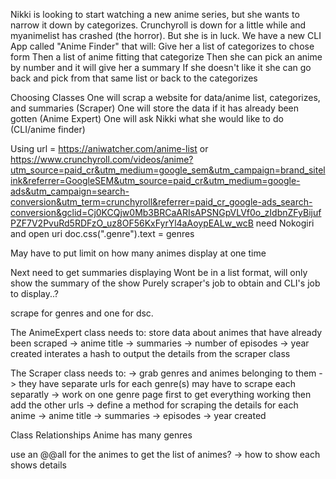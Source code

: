 Nikki is looking to start watching a new anime series, but she wants to narrow it down by categorizes.
Crunchyroll is down for a little while and myanimelist has crashed (the horror). But she is in luck.
We have a new CLI App called "Anime Finder" that will:
  Give her a list of categorizes to chose form 
  Then a list of anime fitting that categorize 
  Then she can pick an anime by number and it will give her a summary
  If she doesn't like it she can go back and pick from that same list or back to the categorizes
  
Choosing Classes
  One will scrap a website for data/anime list, categorizes, and summaries (Scraper)
  One will store the data if it has already been gotten (Anime Expert)
  One will ask Nikki what she would like to do (CLI/anime finder)
  
Using url = https://aniwatcher.com/anime-list or https://www.crunchyroll.com/videos/anime?utm_source=paid_cr&utm_medium=google_sem&utm_campaign=brand_sitelink&referrer=GoogleSEM&utm_source=paid_cr&utm_medium=google-ads&utm_campaign=search-conversion&utm_term=crunchyroll&referrer=paid_cr_google-ads_search-conversion&gclid=Cj0KCQjw0Mb3BRCaARIsAPSNGpVLVf0o_zIdbnZFyBijufPZF7V2PvuRd5RDFzO_uz8OF56KxFyrYl4aAoypEALw_wcB
  need Nokogiri and open uri 
doc.css(".genre").text = genres

May have to put limit on how many animes display at one time

Next need to get summaries displaying
  Wont be in a list format, will only show the summary of the show
  Purely scraper's job to obtain and CLI's job to display..?
  
scrape for genres and one for dsc.

The AnimeExpert class needs to:
  store data about animes that have already been scraped
    -> anime title
    -> summaries
    -> number of episodes
    -> year created 
  interates a hash to output the details from the scraper class 
    
The Scraper class needs to:
    -> grab genres and animes belonging to them
      -> they have separate urls for each genre(s) may have to scrape each separatly 
          -> work on one genre page first to get everything working then add the other urls
    -> define a method for scraping the details for each anime 
      -> anime title
      -> summaries
      -> episodes
      -> year created
      
Class Relationships
  Anime has many genres
  
use an @@all for the animes to get the list of animes? 
  -> how to show each shows details